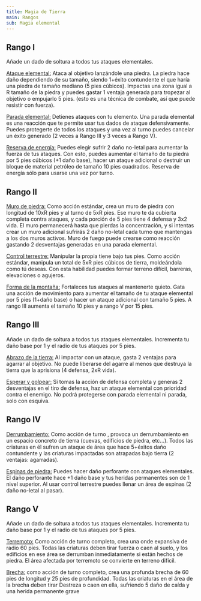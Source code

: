 ```yaml
---
title: Magia de Tierra
main: Rangos
sub: Magia elemental
---
```


## Rango I

Añade un dado de soltura a todos tus ataques elementales.

<u>Ataque elemental:</u> Ataca al objetivo lanzándole una piedra. La piedra hace daño dependiendo de su tamaño, siendo 1+éxito contundente el que haría una piedra de tamaño mediano (5 pies cúbicos). Impactas una zona igual a R tamaño de la piedra y puedes gastar 1 ventaja generada para tropezar al objetivo o empujarlo 5 pies. (esto es una técnica de combate, así que puede resistir con fuerza).

<u>Parada elemental:</u> Detienes ataques con tu elemento. Una parada elemental es una reacción que te permite usar tus dados de ataque defensivamente. Puedes protegerte de todos los ataques y una vez al turno puedes cancelar un éxito generado (2 veces a Rango III y 3 veces a Rango V).

<u>Reserva de energía:</u> Puedes elegir sufrir 2 daño no-letal para aumentar la fuerza de tus ataques. Con esto, puedes aumentar el tamaño de tu piedra por 5 pies cúbicos (+1 daño base), hacer un ataque adicional o destruir un bloque de material petróleo de tamaño 10 pies cuadrados. Reserva de energía sólo para usarse una vez por turno.

## Rango II

<u>Muro de piedra:</u> Como acción estándar, crea un muro de piedra con longitud de 10xR pies y al turno de 5xR pies. Ese muro te da cubierta completa contra ataques, y cada porción de 5 pies tiene 4 defensa y 3x2 vida. El muro permanecerá hasta que pierdas la concentración, y si intentas crear un muro adicional sufrirás 2 daño no-letal cada turno que mantengas a los dos muros activos. Muro de fuego puede crearse como reacción gastando 2 desventajas generadas en una parada elemental.

<u>Control terrestre:</u> Manipular la propia tiene bajo tus pies. Como acción estándar, manipula un total de 5xR pies cúbicos de tierra, moldeándola como tú  deseas. Con esta habilidad puedes formar terreno difícil, barreras, elevaciones o agujeros.

<u>Forma de la montaña:</u> Fortaleces tus ataques al mantenerte quieto. Gata una acción de movimiento para aumentar el tamaño de tu ataque elemental por 5 pies (1+daño base) o hacer un ataque adicional con tamaño 5 pies. A rango III aumenta el tamaño 10 pies y a rango V por 15 pies.

## Rango III

Añade un dado de soltura a todos tus ataques elementales. Incrementa tu daño base por 1 y el radio de tus ataques por 5 pies.

<u>Abrazo de la tierra:</u> Al impactar con un ataque, gasta 2 ventajas para agarrar al objetivo. No puede liberarse del agarre al menos que destruya la tierra que la aprisiona (4 defensa, 2xR vida).

<u>Esperar y golpear:</u> Si tomas la acción de defensa completa y generas 2 desventajas en el tiro de defensa, haz un ataque elemental con prioridad contra el enemigo. No podrá protegerse con parada elemental ni parada, solo con esquiva.

## Rango IV

 <u>Derrumbamiento:</u> Como acción de turno , provoca un derrumbamiento en un espacio concreto de tierra (cuevas, edificios de piedra, etc...). Todos las criaturas en él sufren un ataque de área que hace 5+éxitos daño contundente  y las criaturas impactadas son atrapadas bajo tierra (2 ventajas: agarradas).

<u>Espinas de piedra:</u> Puedes hacer daño perforante con ataques elementales. El daño perforante hace +1 daño base y tus heridas permanentes son de 1 nivel superior. Al usar control terrestre puedes llenar un área de espinas (2 daño no-letal al pasar).

## Rango V

Añade un dado de soltura a todos tus ataques elementales. Incrementa tu daño base por 1 y el radio de tus ataques por 5 pies.

<u>Terremoto:</u> Como acción de turno completo, crea una onde expansiva de radio 60 pies. Todas las criaturas deben tirar fuerza o caen al suelo, y los edificios en ese área se derrumban inmediatamente si están hechos de piedra. El área afectada por terremoto se convierte en terreno difícil.

<u>Brecha:</u> como acción de turno completo, crea una profunda brecha de 60 pies de longitud y 25 pies de profundidad. Todas las criaturas en el área de la brecha deben tirar Destreza o caen en ella, sufriendo 5 daño de caída y una herida permanente grave
